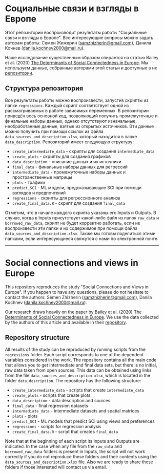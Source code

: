 # Социальные связи и взгляды в Европе

Этот репозиторий воспроизводит результаты работы "Социальные связи и взгляды в Европе". Все интересующие вопросы можно задать авторам работы: Семен Жижерин (<samzhizherin@gmail.com>), Данила Кочнев (<danila.kochnev2000@mail.ru>).

Наше исследование существенным образом опирается на статью Bailey et al. (2020) [The Determinants of Social Connectedness in Europe](https://doi.org/10.1007/978-3-030-60975-7_1). Мы используем данные, собранные авторами этой статьи и доступные в их [репозитории](https://github.com/social-connectedness-index/euro_sci).

## Структура репозитория

Все результаты работы можно воспроизвести, запустив скрипты из папки `regressions`. Каждый скрипт соответствует одной из рассматриваемых в работе зависимых переменных. В репозитории приведён весь основной код, позволяющий получить промежуточные и финальные наборы данных, однако отсутствуют изначальные, необработанные данные, взятые из открытых источников. Эти данные можно получить при помощи ссылок из файла `data_sources_and_description.xlsx`, который находится в папке `data_description`.
Репозиторий имеет следующую структуру:

* `create_intermediate_data` - скрипты для создания `intermediate_data`
* `create_plots` - скрипты для создания графиков
* `data_description` - описание данных и их источники
* `final_data` - финальные наборы данных для регрессий
* `intermediate_data` - промежуточные наборы данных и пространственные матрицы
* `plots` - графики
* `predict_SCI` - ML модели, предсказывающие SCI при помощи взглядов и предпочтений
* `regressions` - скрипты для регрессионного анализа
* `create_final_data.R` - скрипт для создания `final_data`

Отметим, что в начале каждого скрипта указаны его Inputs и Outputs. В случае, когда в Inputs присутствует какой-либо файл из папок `raw_data` и `borrowed_raw_data`, скрипт не будет корректно работать, если не воспроизвести эти папки и их содержимое при помощи файла `data_sources_and_description.xlsx`. Также мы готовы поделиться этими папками, если интересующиеся свяжутся с нами по электронной почте.

***

# Social connections and views in Europe

This repository reproduces the study "Social Connections and Views in Europe". If you happen to have any questions, please do not hesitate to contact the authors: Semen Zhizherin (<samzhizherin@gmail.com>), Danila Kochnev (<danila.kochnev2000@mail.ru>).

Our research draws heavily on the paper by Bailey et al. (2020) [The Determinants of Social Connectedness in Europe](https://doi.org/10.1007/978-3-030-60975-7_1). We use the data collected by the authors of this article and available in their [repository](https://github.com/social-connectedness-index/euro_sci).

## Repository structure

All results of the study can be reproduced by running scripts from the `regressions` folder. Each script corresponds to one of the dependent variables considered in the work. The repository contains all the main code that allows you to get intermediate and final data sets, but there is no initial, raw data taken from open sources. This data can be obtained using links from the file `data_sources_and_description.xlsx`, which is located in the folder `data_description`.
The repository has the following structure:

* `create_intermediate_data` - scripts that create `intermediate_data`
* `create_plots` - scripts that create plots
* `data_description` - data description and sources
* `final_data` - final regression datasets
* `intermediate_data` - intermediate datasets and spatial matrices
* `plots` - plots
* `predict_SCI` - ML models that predict SCI using views and preferences
* `regressions` - scripts for regression analysis
* `create_final_data.R` - script that creates `final_data`

Note that at the beginning of each script its Inputs and Outputs are indicated. In the case when any file from the `raw_data` and `borrowed_raw_data` folders is present in Inputs, the script will not work correctly if you do not reproduce these folders and their contents using the `data_sources_and_description.xlsx` file. Also we are ready to share these folders if those interested will contact us via email. 
